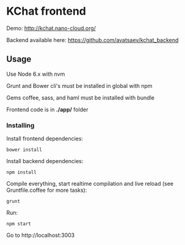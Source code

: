 # KChat frontend

Demo: http://kchat.nano-cloud.org/

Backend available here: https://github.com/avatsaev/kchat_backend

## Usage

Use Node 6.x with nvm

Grunt and Bower cli's must be installed in global with npm

Gems coffee, sass, and haml must be installed with bundle

Frontend code is in **./app/** folder

### Installing


Install frontend dependencies:
```
bower install
```

Install backend dependencies:
```
npm install
```

Compile everything, start realtime compilation and live reload (see Gruntfile.coffee for more tasks):

```
grunt
```


Run:

```
npm start
```

Go to http://localhost:3003
